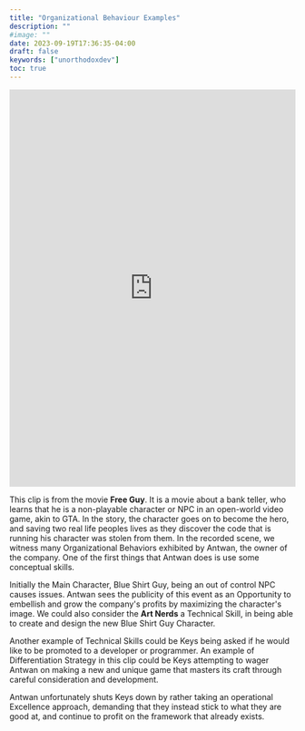 ```yaml
---
title: "Organizational Behaviour Examples"
description: ""
#image: ""
date: 2023-09-19T17:36:35-04:00
draft: false
keywords: ["unorthodoxdev"]
toc: true
---
```


<iframe width="100%" height="700px" src="https://www.youtube.com/embed/C-iaYYLK_oQ?si=pYwTBrfzrOqcDJtv" title="YouTube video player" frameborder="0" allow="accelerometer; autoplay; clipboard-write; encrypted-media; gyroscope; picture-in-picture; web-share" allowfullscreen></iframe>

This clip is from the movie **Free Guy**. It is a movie about a bank teller, who learns that he is a non-playable character or NPC in an open-world video game, akin to GTA. In the story, the character goes on to become the hero, and saving two real life peoples lives as they discover the code that is running his character was stolen from them. In the recorded scene, we witness many Organizational Behaviors exhibited by Antwan, the owner of the company. One of the first things that Antwan does is use some conceptual skills. 

Initially the Main Character, Blue Shirt Guy, being an out of control NPC causes issues. Antwan sees the publicity of this event as an Opportunity to embellish and grow the company's profits by maximizing the character's image. We could also consider the **Art Nerds** a Technical Skill, in being able to create and design the new Blue Shirt Guy Character. 

Another example of Technical Skills could be Keys being asked if he would like to be promoted to a developer or programmer. An example of Differentiation Strategy in this clip could be Keys attempting to wager Antwan on making a new and unique game that masters its craft through careful consideration and development.

Antwan unfortunately shuts Keys down by rather taking an operational Excellence approach, demanding that they instead stick to what they are good at, and continue to profit on the framework that already exists.

